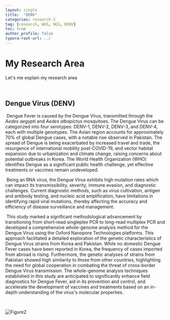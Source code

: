 ```yaml
---
layout: single
title:  "DENV"
categories: research-3
tag: [research, WGS, NGS, DENV]
toc: true
author_profile: false
typora-root-url: ../
---
```


# My Research Area 

Let's me explain my research area

<br/>

## Dengue Virus (DENV)

​	Dengue Fever is caused by the Dengue Virus, transmitted through the *Aedes aegypti* and *Aedes albopictus* mosquitoes. The Dengue Virus can be categorized into four serotypes: DENV-1, DENV-2, DENV-3, and DENV-4, each with multiple genotypes. The Asian region accounts for approximately 70% of global Dengue cases, with a notable rise observed in Pakistan. The spread of Dengue is being exacerbated by increased travel and trade, the resurgence of international mobility post-COVID-19, and vector habitat expansion due to urbanization and climate change, raising concerns about potential outbreaks in Korea. The World Health Organization (WHO) identifies Dengue as a significant public health challenge, yet effective treatments or vaccines remain undeveloped. <br/>

​	Being an RNA virus, the Dengue Virus exhibits high mutation rates which can impact its transmissibility, severity, immune evasion, and diagnostic challenges. Current diagnostic methods, such as virus cultivation, antigen and antibody testing, and nucleic acid amplification, have limitations in identifying rapid viral mutations, thereby affecting the accuracy and efficiency of disease surveillance and management. <br/>

​	This study marked a significant methodological advancement by transitioning from short-read singleplex PCR to long-read multiplex PCR and developed a comprehensive whole-genome analysis method for the Dengue Virus using the Oxford Nanopore Technologies platforms. This approach facilitated a detailed exploration of the genetic characteristics of Dengue Virus strains from Korea and Pakistan. While no domestic Dengue Fever cases have been reported in Korea, the frequency of cases imported from abroad is rising. Furthermore, the genetic analyses of strains from Pakistan showed high similarity to those from other countries, highlighting the need for global cooperation in combating the threat of cross-border Dengue Virus transmission. The whole-genome analysis techniques established in this study are anticipated to significantly enhance field diagnostics for Dengue Fever, aid in its prevention and control, and accelerate the development of vaccines and treatments based on an in-depth understanding of the virus's molecular properties.

<br/>

![Figure2](/assets/images/23-12-24-DENV/Figure2-1703430160812-1.png)











